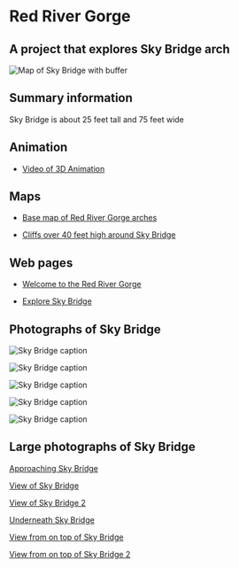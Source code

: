 # Red River Gorge

## A project that explores Sky Bridge arch

![Map of Sky Bridge with buffer](images/Map_RedRiver_3D.jpg)

## Summary information

Sky Bridge is about 25 feet tall and 75 feet wide

## Animation

* [Video of 3D Animation](https://youtu.be/iIf4jES8OP0)

## Maps

* [Base map of Red River Gorge arches](basemaps/rrg.pdf)

* [Cliffs over 40 feet high around Sky Bridge](#) <!-- This needs to be created from lab 7. -->

## Web pages

* [Welcome to the Red River Gorge](https://clcpm.github.io/rrg/)

* [Explore Sky Bridge](skybridge) <!-- This needs to be customized for sky bridge -->

## Photographs of Sky Bridge

![Sky Bridge caption](images/approaching_skybridge.jpg)

![Sky Bridge caption](images/on_top_skybridge_01.jpg)

![Sky Bridge caption](images/on_top_skybridge_02.jpg)

![Sky Bridge caption](images/view_of_sky_bridge_01.jpg)

![Sky Bridge caption](images/view_of_sky_bridge_02.jpg)


## Large photographs of  Sky Bridge

[Approaching Sky Bridge](images/20181210_141435.jpg)

[View of Sky Bridge](images/20181210_144015.jpg)

[View of Sky Bridge 2](images/20181210_144035.jpg)

[Underneath Sky Bridge](images/20181210_144058.jpg)

[View from on top of Sky Bridge](images/20181210_144204%20(1).jpg)

[View from on top of Sky Bridge 2](images/20181210_141729.jpg)
